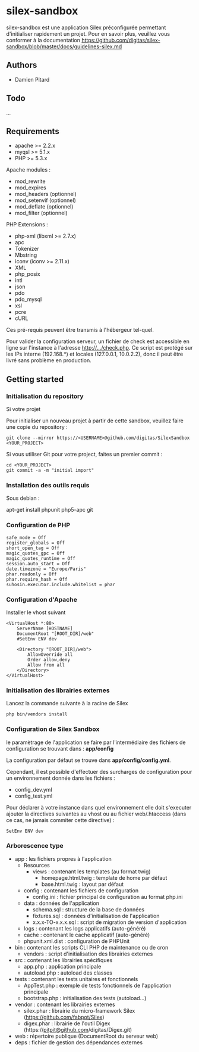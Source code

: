 silex-sandbox
=============

silex-sandbox est une application Silex préconfigurée permettant d'initialiser
rapidement un projet. Pour en savoir plus, veuillez vous conformer à la documentation
https://github.com/digitas/silex-sandbox/blob/master/docs/guidelines-silex.md

Authors
-------

* Damien Pitard <dpitard at digitas dot fr>

Todo
----
...

Requirements
------------

* apache >= 2.2.x
* myqsl >= 5.1.x
* PHP >= 5.3.x

Apache modules :

* mod_rewrite
* mod_expires
* mod_headers (optionnel)
* mod_setenvif (optionnel)
* mod_deflate (optionnel)
* mod_filter (optionnel)

PHP Extensions :

* php-xml (libxml >= 2.7.x)
* apc
* Tokenizer
* Mbstring
* iconv (iconv >= 2.11.x)
* XML
* php_posix
* intl
* json
* pdo
* pdo_mysql
* xsl
* pcre
* cURL

Ces pré-requis peuvent être transmis à l'hébergeur tel-quel.

Pour valider la configuration serveur, un fichier de check est accessible en ligne
sur l'instance à l'adresse <http://.../check.php>. Ce script est protégé sur les
IPs interne (192.168.*) et locales (127.0.0.1, 10.0.2.2), donc il peut être livré
sans problème en production.

Getting started
---------------

### Initialisation du repository

Si votre projet 

Pour initialiser un nouveau projet à partir de cette sandbox, veuillez faire une
copie du repository :

    git clone --mirror https://<USERNAME>@github.com/digitas/SilexSandbox <YOUR_PROJECT>

Si vous utiliser Git pour votre project, faites un premier commit :

    cd <YOUR_PROJECT>
    git commit -a -m "initial import"

### Installation des outils requis

Sous debian :

apt-get install phpunit php5-apc git

### Configuration de PHP

    safe_mode = Off
    register_globals = Off
    short_open_tag = Off
    magic_quotes_gpc = Off
    magic_quotes_runtime = Off
    session.auto_start = Off
    date.timezone = "Europe/Paris"
    phar.readonly = Off
    phar.require_hash = Off
    suhosin.executor.include.whitelist = phar

### Configuration d'Apache

Installer le vhost suivant

    <VirtualHost *:80>
        ServerName [HOSTNAME]
        DocumentRoot "[ROOT_DIR]/web"
        #SetEnv ENV dev

        <Directory "[ROOT_DIR]/web">
            AllowOverride all
            Order allow,deny
            Allow from all
        </Directory>
    </VirtualHost>

### Initialisation des librairies externes

Lancez la commande suivante à la racine de Silex

    php bin/vendors install

### Configuration de Silex Sandbox

le paramètrage de l'application se faire par l'intermédiaire des fichiers de
configuration se trouvant dans : **app/config**

La configuration par défaut se trouve dans **app/config/config.yml**.

Cependant, il est possible d'effectuer des surcharges de configuration pour un
environnement donnée dans les fichiers :

* config_dev.yml
* config_test.yml

Pour déclarer à votre instance dans quel environnement elle doit s'executer
ajouter la directives suivantes au vhost ou au fichier web/.htaccess (dans ce
cas, ne jamais commiter cette directive) :

    SetEnv ENV dev

### Arborescence type

* app : les fichiers propres à l'application
    * Resources
        * views : contenant les templates (au format twig)
            * homepage.html.twig : template de home par défaut
            * base.html.twig : layout par défaut
    * config : contenant les fichiers de configuration
        * config.ini : fichier principal de configuration au format php.ini
    * data : données de l'application
        * schema.sql : structure de la base de données
        * fixtures.sql : données d'initialisation de l'application
        * x.x.x-TO-x.x.x.sql : script de migration de version d'application
    * logs : contenant les logs applicatifs  (auto-généré)
    * cache : contenant le cache applicatif (auto-généré)
    * phpunit.xml.dist : configuration de PHPUnit
* bin : contenant les scripts CLI PHP de maintenance ou de cron
    * vendors : script d'initialisation des librairies externes 
* src : contenant les librairies spécifiques
    * app.php : application principale
    * autoload.php : autoload des classes
* tests : contenant les tests unitaires et fonctionnels
    * AppTest.php : exemple de tests fonctionnels de l'application principale
    * bootstrap.php : initialisation des tests (autoload...)
* vendor : contenant les librairies externes
    * silex.phar : librairie du micro-framework Silex (https://github.com/fabpot/Silex)
    * digex.phar : librairie de l'outil Digex (https://pitpit@github.com/digitas/Digex.git)
* web : répertoire publique (DocumentRoot du serveur web)
* deps : fichier de gestion des dépendances externes